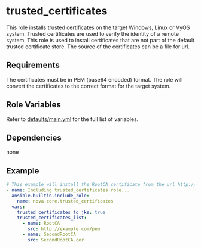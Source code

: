 # trusted_certificates

This role installs trusted certificates on the target Windows, Linux or VyOS system. Trusted certificates are used to verify the identity of a remote system. This role is used to install certificates that are not part of the default trusted certificate store. The source of the certificates can be a file for url.

## Requirements

The certificates must be in PEM (base64 encoded) format. The role will convert the certificates to the correct format for the target system.

## Role Variables

Refer to [defaults/main.yml](https://github.com/ClarifiedSecurity/nova.core/blob/main/nova/core/roles/trusted_certificates/defaults/main.yml) for the full list of variables.

## Dependencies

none

## Example

```yaml
# This example will install the RootCA certificate from the url http://example.com/pem and the SecondRootCA certificate from the local file SecondRootCA.cer. The certificates will also be added to the Java truststore.
- name: Including trusted_certificates role...
  ansible.builtin.include_role:
    name: nova.core.trusted_certificates
  vars:
    trusted_certificates_to_jks: true
    trusted_certificates_list:
      - name: RootCA
        src: http://example.com/pem
      - name: SecondRootCA
        src: SecondRootCA.cer
```
